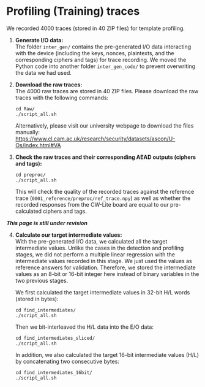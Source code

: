 # Profiling (Training) traces  
We recorded 4000 traces (stored in 40 ZIP files) for template profiling.  

1. **Generate I/O data:**  
   The folder `inter_gen/` contains the pre-generated I/O data interacting with the device (including the keys, nonces, plaintexts, and the corresponding ciphers and tags) for trace recording. We moved the Python code into another folder `inter_gen_code/` to prevent overwriting the data we had used.  

2. **Download the raw traces:**  
   The 4000 raw traces are stored in 40 ZIP files. Please download the raw traces with the following commands:
   
   `cd Raw/`  
   `./script_all.sh`
   
   Alternatively, please visit our university webpage to download the files manually:  
   https://www.cl.cam.ac.uk/research/security/datasets/ascon/U-Os/index.html#VA  

3. **Check the raw traces and their corresponding AEAD outputs (ciphers and tags):**
   
   `cd preproc/`  
   `./script_all.sh`
   
   This will check the quality of the recorded traces against the reference trace (`0001_reference/preproc/ref_trace.npy`) as well as whether the recorded responses from the CW-Lite board are equal to our pre-calculated ciphers and tags.

***This page is still under revision***

4. **Calculate our target intermediate values:**  
   With the pre-generated I/O data, we calculated all the target intermediate values. Unlike the cases in the detection and profiling stages, we did not perform a multiple linear regression with the intermediate values recorded in this stage. We just used the values as reference answers for validation. Therefore, we stored the intermediate values as an 8-bit or 16-bit integer here instead of binary variables in the two previous stages.     

   We first calculated the target intermediate values in 32-bit H/L words (stored in bytes):
   
   `cd find_intermediates/`  
   `./script_all.sh`  
   
   Then we bit-interleaved the H/L data into the E/O data:
   
   `cd find_intermediates_sliced/`  
   `./script_all.sh`  

   In addition, we also calculated the target 16-bit intermediate values (H/L) by concatenating two consecutive bytes:  

   `cd find_intermediates_16bit/`  
   `./script_all.sh`  
 <!--
5. **Downsample the raw traces**  
   With the following command lines, we downsample the raw traces from 500 to 10 points per clock cycle (PPC) by summing up the values from every 50 consecutive samples to form the new traces:

   `cd Resample_HDF5/`  
   `./script_all.sh`  

6. **Profile templates for byte fragments (H/L)**  
   After all the preprocessing steps above, we profiled our templates in the following subdirectories:
   
   *templates for byte fragments (H/L)*:  
   `cd template_profiling_bytes_O/`  
   `./script_all.sh`
   
   *templates for byte fragments (E/O)*:  
   `cd template_profiling_bytes_S/`  
   `./script_all.sh`
   
   *templates for 16-bit fragments (H/L)*:  
   `cd template_profiling_16bits_O/`  
   `./script_all.sh`  
-->


